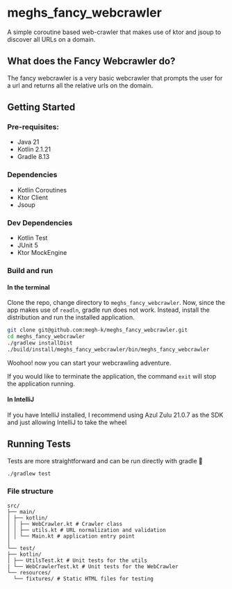# meghs_fancy_webcrawler

A simple coroutine based web-crawler that makes use of ktor and jsoup to discover all URLs on a domain.

## What does the Fancy Webcrawler do?

The fancy webcrawler is a very basic webcrawler that prompts the user for a url and returns all the relative urls on the domain.


## Getting Started

### Pre-requisites:
   - Java 21
   - Kotlin 2.1.21
   - Gradle 8.13

### Dependencies

  - Kotlin Coroutines
  - Ktor Client
  - Jsoup

### Dev Dependencies

  - Kotlin Test
  - JUnit 5
  - Ktor MockEngine

### Build and run

#### In the terminal 

Clone the repo, change directory to `meghs_fancy_webcrawler`. Now, since the app makes use of `readln`, gradle run does not work.
Instead, install the distribution and run the installed application.

```bash
git clone git@github.com:megh-k/meghs_fancy_webcrawler.git
cd meghs_fancy_webcrawler
./gradlew installDist
./build/install/meghs_fancy_webcrawler/bin/meghs_fancy_webcrawler
```
Woohoo! now you can start your webcrawling adventure.

If you would like to terminate the application, the command `exit` will stop the application running.

#### In IntelliJ

If you have IntelliJ installed, I recommend using Azul Zulu 21.0.7 as the SDK and just allowing IntelliJ to take the wheel

## Running Tests

Tests are more straightforward and can be run directly with gradle 🧪

```bash
./gradlew test
```

### File structure

```
src/
├── main/
│ ├── kotlin/
│ │ ├── WebCrawler.kt # Crawler class
│ │ ├── utils.kt # URL normalization and validation
│ │ └── Main.kt # application entry point
│
└── test/
├── kotlin/
│ ├── UtilsTest.kt # Unit tests for the utils
| └── WebCrawlerTest.kt # Unit tests for the WebCrawler
└── resources/
  └── fixtures/ # Static HTML files for testing
```
